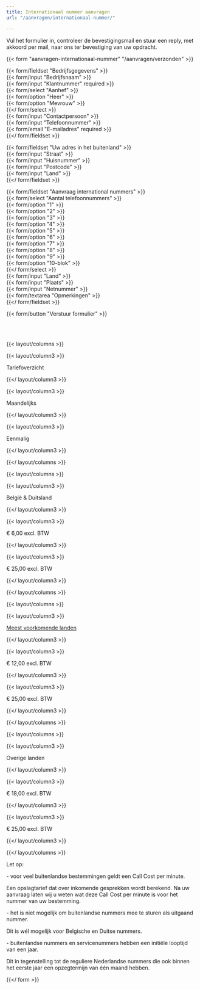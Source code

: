 ```yaml
---
title: Internationaal nummer aanvragen
url: "/aanvragen/internationaal-nummer/"

---
```

Vul het formulier in, controleer de bevestigingsmail en stuur een reply, met akkoord per mail, naar ons ter bevestiging van uw opdracht.

{{< form "aanvragen-internationaal-nummer" "/aanvragen/verzonden" >}}

{{< form/fieldset "Bedrijfsgegevens" >}}  
{{< form/input "Bedrijfsnaam" >}}  
{{< form/input "Klantnummer" required >}}  
{{< form/select "Aanhef" >}}  
{{< form/option "Heer" >}}  
{{< form/option "Mevrouw" >}}  
{{</ form/select >}}  
{{< form/input "Contactpersoon" >}}  
{{< form/input "Telefoonnummer" >}}  
{{< form/email "E-mailadres" required >}}  
{{</ form/fieldset >}}

{{< form/fieldset "Uw adres in het buitenland" >}}  
{{< form/input "Straat" >}}  
{{< form/input "Huisnummer" >}}  
{{< form/input "Postcode" >}}  
{{< form/input "Land" >}}  
{{</ form/fieldset >}}

{{< form/fieldset "Aanvraag international nummers" >}}  
{{< form/select "Aantal telefoonnummers" >}}  
{{< form/option "1" >}}  
{{< form/option "2" >}}  
{{< form/option "3" >}}  
{{< form/option "4" >}}  
{{< form/option "5" >}}  
{{< form/option "6" >}}  
{{< form/option "7" >}}  
{{< form/option "8" >}}  
{{< form/option "9" >}}  
{{< form/option "10-blok" >}}  
{{</ form/select >}}  
{{< form/input "Land" >}}  
{{< form/input "Plaats" >}}  
{{< form/input "Netnummer" >}}  
{{< form/textarea "Opmerkingen" >}}  
{{</ form/fieldset >}}  
  
{{< form/button "Verstuur formulier" >}}

<br><br>

{{< layout/columns >}}

{{< layout/column3 >}}

Tariefoverzicht

{{</ layout/column3 >}}

{{< layout/column3 >}}

Maandelijks

{{</ layout/column3 >}}

{{< layout/column3 >}}

Eenmalig

{{</ layout/column3 >}}

{{</ layout/columns >}}

{{< layout/columns >}}

{{< layout/column3 >}}

België & Duitsland

{{</ layout/column3 >}}

{{< layout/column3 >}}

€ 6,00 excl. BTW

{{</ layout/column3 >}}

{{< layout/column3 >}}

€ 25,00 excl. BTW

{{</ layout/column3 >}}

{{</ layout/columns >}}

{{< layout/columns >}}

{{< layout/column3 >}}

<a href="https://callvoiptelefoniewebsite.netlify.com/telefonie/telefoonnummers/" target="_blank">Meest voorkomende landen</a>

{{</ layout/column3 >}}

{{< layout/column3 >}}

€ 12,00 excl. BTW

{{</ layout/column3 >}}

{{< layout/column3 >}}

€ 25,00 excl. BTW

{{</ layout/column3 >}}

{{</ layout/columns >}}

{{< layout/columns >}}

{{< layout/column3 >}}

Overige landen

{{</ layout/column3 >}}

{{< layout/column3 >}}

€ 18,00 excl. BTW

{{</ layout/column3 >}}

{{< layout/column3 >}}

€ 25,00 excl. BTW

{{</ layout/column3 >}}

{{</ layout/columns >}}

  
 Let op:<br>

\- voor veel buitenlandse bestemmingen geldt een Call Cost per minute.<br>

Een opslagtarief dat over inkomende gesprekken wordt berekend. Na uw aanvraag laten wij u weten wat deze Call Cost per minute is voor het nummer van uw bestemming.<br>

\- het is niet mogelijk om buitenlandse nummers mee te sturen als uitgaand nummer.<br>

Dit is wél mogelijk voor Belgische en Duitse nummers.<br>

\- buitenlandse nummers en servicenummers hebben een initiële looptijd van een jaar.<br>

Dit in tegenstelling tot de reguliere Nederlandse nummers die ook binnen het eerste jaar een opzegtermijn van één maand hebben.<br>  
  
{{</ form >}}
